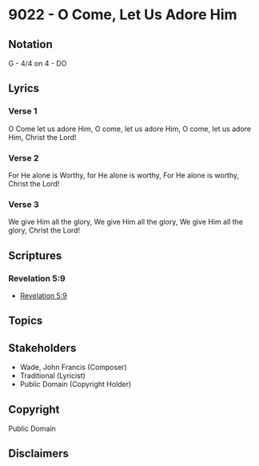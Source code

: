 # 9022 - O Come, Let Us Adore Him

## Notation

G - 4/4 on 4 - DO

## Lyrics

### Verse 1

O Come let us adore Him, O come, let us adore Him, O come, let us adore Him, Christ the Lord!

### Verse 2

For He alone is Worthy, for He alone is worthy, For He alone is worthy, Christ the Lord!

### Verse 3

We give Him all the glory, We give Him all the glory, We give Him all the glory, Christ the Lord!


## Scriptures

### Revelation 5:9

- [Revelation 5:9](https://www.biblegateway.com/passage/?search=Revelation%205%3A9)


## Topics


## Stakeholders

- Wade, John Francis (Composer)
- Traditional (Lyricist)
- Public Domain (Copyright Holder)

## Copyright

Public Domain


## Disclaimers



